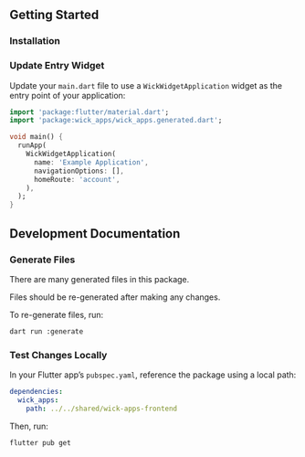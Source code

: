 ## Getting Started

### Installation

### Update Entry Widget

Update your `main.dart` file to use a `WickWidgetApplication` widget as the entry point of your
application:

```dart
import 'package:flutter/material.dart';
import 'package:wick_apps/wick_apps.generated.dart';

void main() {
  runApp(
    WickWidgetApplication(
      name: 'Example Application',
      navigationOptions: [],
      homeRoute: 'account',
    ),
  );
}

```

## Development Documentation

### Generate Files

There are many generated files in this package.

Files should be re-generated after making any changes.

To re-generate files, run:

```bash
dart run :generate
```

### Test Changes Locally

In your Flutter app’s `pubspec.yaml`, reference the package using a local path:

```yaml
dependencies:
  wick_apps:
    path: ../../shared/wick-apps-frontend
```

Then, run:

```bash
flutter pub get
```
